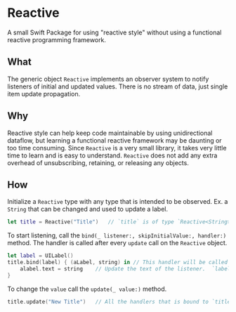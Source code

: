 # Reactive

A small Swift Package for using "reactive style" without using a functional reactive programming framework.

## What
The generic object `Reactive` implements an observer system to notify listeners of initial and updated values.  There is no stream of data, just single item update propagation.

## Why
Reactive style can help keep code maintainable by using unidirectional dataflow, but learning a functional reactive framework may be daunting or too time consuming.  Since `Reactive` is a very small library, it takes very little time to learn and is easy to understand.  `Reactive` does not add any extra overhead of unsubscribing, retaining, or releasing any objects.

## How

Initialize a `Reactive` type with any type that is intended to be observed.  Ex. a `String` that can be changed and used to update a label.
```swift
let title = Reactive("Title")   // `title` is of type `Reactive<String>` in this case
```

To start listening, call the `bind(_ listener:, skipInitialValue:, handler:)`  method.  The handler is called after every `update` call on the `Reactive` object.
```swift
let label = UILabel()
title.bind(label) { (aLabel, string) in // This handler will be called with the listener a value as parameters
    alabel.text = string    // Update the text of the listener.  `label` and `aLabel` are the same thing
}
```

To change the `value` call the `update(_ value:)` method.
```swift
title.update("New Title")   // All the handlers that is bound to `title` object is called after the value is updated.
```
